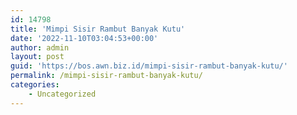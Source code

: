 ```yaml
---
id: 14798
title: 'Mimpi Sisir Rambut Banyak Kutu'
date: '2022-11-10T03:04:53+00:00'
author: admin
layout: post
guid: 'https://bos.awn.biz.id/mimpi-sisir-rambut-banyak-kutu/'
permalink: /mimpi-sisir-rambut-banyak-kutu/
categories:
    - Uncategorized
---
```


